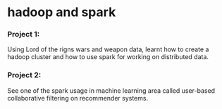 # hadoop and spark

### Project 1:
   Using Lord of the rigns wars and weapon data, learnt how to create a hadoop cluster and how to use spark for working on distributed data.
### Project 2:
  See one of the spark usage in machine learning area called user-based collaborative filtering on recommender systems.
